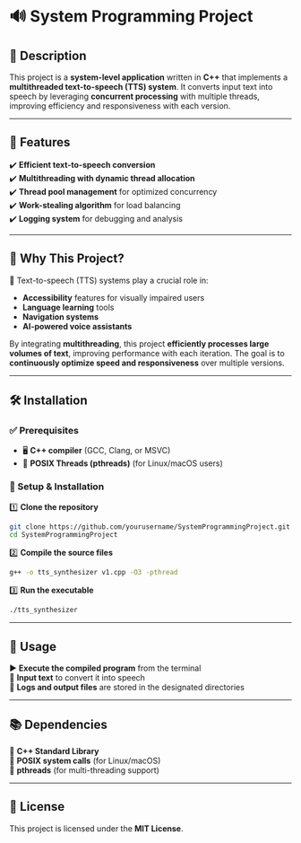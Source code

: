 # 🔊 System Programming Project  

## 📖 Description  
This project is a **system-level application** written in **C++** that implements a **multithreaded text-to-speech (TTS) system**. It converts input text into speech by leveraging **concurrent processing** with multiple threads, improving efficiency and responsiveness with each version.  

---

## 📌 Features  
✔️ **Efficient text-to-speech conversion**  
✔️ **Multithreading with dynamic thread allocation**  
✔️ **Thread pool management** for optimized concurrency  
✔️ **Work-stealing algorithm** for load balancing  
✔️ **Logging system** for debugging and analysis  

---

## 🎯 Why This Project?  
🔹 Text-to-speech (TTS) systems play a crucial role in:  
   - **Accessibility** features for visually impaired users  
   - **Language learning** tools  
   - **Navigation systems**  
   - **AI-powered voice assistants**  

By integrating **multithreading**, this project **efficiently processes large volumes of text**, improving performance with each iteration. The goal is to **continuously optimize speed and responsiveness** over multiple versions.  

---

## 🛠️ Installation  

### ✅ Prerequisites  
- 🖥️ **C++ compiler** (GCC, Clang, or MSVC)  
- 🧵 **POSIX Threads (pthreads)** (for Linux/macOS users)  

### 🚀 Setup & Installation  
1️⃣ **Clone the repository**  
   ```sh
   git clone https://github.com/yourusername/SystemProgrammingProject.git
   cd SystemProgrammingProject
   ```
   
2️⃣ **Compile the source files**  
   ```sh
   g++ -o tts_synthesizer v1.cpp -O3 -pthread
   ```

3️⃣ **Run the executable**  
   ```sh
   ./tts_synthesizer
   ```

---

## 🚀 Usage  
▶️ **Execute the compiled program** from the terminal  
💬 **Input text** to convert it into speech  
📁 **Logs and output files** are stored in the designated directories  

---

## 📚 Dependencies  
🔹 **C++ Standard Library**  
🔹 **POSIX system calls** (for Linux/macOS)  
🔹 **pthreads** (for multi-threading support)  

---

## 📝 License  
This project is licensed under the **MIT License**.  
